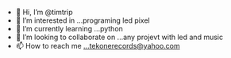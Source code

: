 - 👋 Hi, I’m @timtrip
- 👀 I’m interested in ...programing led pixel
- 🌱 I’m currently learning ...python
- 💞️ I’m looking to collaborate on ...any projevt with led and music
- 📫 How to reach me ...tekonerecords@yahoo.com

<!---
timtrip/timtrip is a ✨ special ✨ repository because its `README.md` (this file) appears on your GitHub profile.
You can click the Preview link to take a look at your changes.
--->
